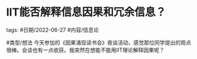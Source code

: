 #  IIT能否解释信息因果和冗余信息？


tags: #日期/2022-06-27 #内容/信息论 

#类型/想法  今天参加的《因果涌现读书会》夜谈活动，感觉那位同学提出的观点很棒。会谈也有一点收获。我突然在想能不能用IIT理论解释因果呢？


